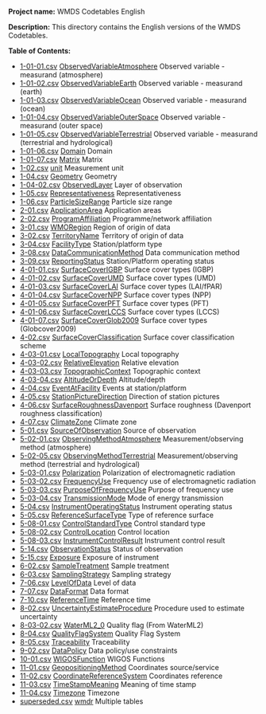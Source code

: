 **Project name:** WMDS Codetables English

**Description:** This directory contains the English versions of the WMDS Codetables. 

**Table of Contents:**

* [1-01-01.csv](./1-01-01.csv) [ObservedVariableAtmosphere](http://codes.wmo.int/wmdr/ObservedVariableAtmosphere) Observed variable - measurand (atmosphere)
* [1-01-02.csv](./1-01-02.csv) [ObservedVariableEarth](http://codes.wmo.int/wmdr/ObservedVariableEarth) Observed variable - measurand (earth)
* [1-01-03.csv](./1-01-03.csv) [ObservedVariableOcean](http://codes.wmo.int/wmdr/ObservedVariableOcean) Observed variable - measurand (ocean)
* [1-01-04.csv](./1-01-04.csv) [ObservedVariableOuterSpace](http://codes.wmo.int/wmdr/ObservedVariableOuterSpace) Observed variable - measurand (outer space)
* [1-01-05.csv](./1-01-05.csv) [ObservedVariableTerrestrial](http://codes.wmo.int/wmdr/ObservedVariableTerrestrial) Observed variable - measurand (terrestrial and hydrological)
* [1-01-06.csv](./1-01-06.csv) [Domain](http://codes.wmo.int/wmdr/Domain) Domain
* [1-01-07.csv](./1-01-07.csv) [Matrix](http://codes.wmo.int/wmdr/Matrix) Matrix
* [1-02.csv](./1-02.csv) [unit](http://codes.wmo.int/wmdr/unit) Measurement unit
* [1-04.csv](./1-04.csv) [Geometry](http://codes.wmo.int/wmdr/Geometry) Geometry
* [1-04-02.csv](./1-04-02.csv) [ObservedLayer](http://codes.wmo.int/wmdr/ObservedLayer) Layer of observation
* [1-05.csv](./1-05.csv) [Representativeness](http://codes.wmo.int/wmdr/Representativeness) Representativeness
* [1-06.csv](./1-06.csv) [ParticleSizeRange](http://codes.wmo.int/wmdr/ParticleSizeRange) Particle size range
* [2-01.csv](./2-01.csv) [ApplicationArea](http://codes.wmo.int/wmdr/ApplicationArea) Application areas
* [2-02.csv](./2-02.csv) [ProgramAffiliation](http://codes.wmo.int/wmdr/ProgramAffiliation) Programme/network affiliation
* [3-01.csv](./3-01.csv) [WMORegion](http://codes.wmo.int/wmdr/WMORegion) Region of origin of data
* [3-02.csv](./3-02.csv) [TerritoryName](http://codes.wmo.int/wmdr/TerritoryName) Territory of origin of data
* [3-04.csv](./3-04.csv) [FacilityType](http://codes.wmo.int/wmdr/FacilityType) Station/platform type
* [3-08.csv](./3-08.csv) [DataCommunicationMethod](http://codes.wmo.int/wmdr/DataCommunicationMethod) Data communication method
* [3-09.csv](./3-09.csv) [ReportingStatus](http://codes.wmo.int/wmdr/ReportingStatus) Station/Platform operating status
* [4-01-01.csv](./4-01-01.csv) [SurfaceCoverIGBP](http://codes.wmo.int/wmdr/SurfaceCoverIGBP) Surface cover types (IGBP)
* [4-01-02.csv](./4-01-02.csv) [SurfaceCoverUMD](http://codes.wmo.int/wmdr/SurfaceCoverUMD) Surface cover types (UMD)
* [4-01-03.csv](./4-01-03.csv) [SurfaceCoverLAI](http://codes.wmo.int/wmdr/SurfaceCoverLAI) Surface cover types (LAI/fPAR)
* [4-01-04.csv](./4-01-04.csv) [SurfaceCoverNPP](http://codes.wmo.int/wmdr/SurfaceCoverNPP) Surface cover types (NPP)
* [4-01-05.csv](./4-01-05.csv) [SurfaceCoverPFT](http://codes.wmo.int/wmdr/SurfaceCoverPFT) Surface cover types (PFT)
* [4-01-06.csv](./4-01-06.csv) [SurfaceCoverLCCS](http://codes.wmo.int/wmdr/SurfaceCoverLCCS) Surface cover types (LCCS)
* [4-01-07.csv](./4-01-07.csv) [SurfaceCoverGlob2009](http://codes.wmo.int/wmdr/SurfaceCoverGlob2009) Surface cover types (Globcover2009)
* [4-02.csv](./4-02.csv) [SurfaceCoverClassification](http://codes.wmo.int/wmdr/SurfaceCoverClassification) Surface cover classification scheme
* [4-03-01.csv](./4-03-01.csv) [LocalTopography](http://codes.wmo.int/wmdr/LocalTopography) Local topography
* [4-03-02.csv](./4-03-02.csv) [RelativeElevation](http://codes.wmo.int/wmdr/RelativeElevation) Relative elevation
* [4-03-03.csv](./4-03-03.csv) [TopographicContext](http://codes.wmo.int/wmdr/TopographicContext) Topographic context
* [4-03-04.csv](./4-03-04.csv) [AltitudeOrDepth](http://codes.wmo.int/wmdr/AltitudeOrDepth) Altitude/depth
* [4-04.csv](./4-04.csv) [EventAtFacility](http://codes.wmo.int/wmdr/EventAtFacility) Events at station/platform
* [4-05.csv](./4-05.csv) [StationPictureDirection](http://codes.wmo.int/wmdr/StationPictureDirection) Direction of station pictures
* [4-06.csv](./4-06.csv) [SurfaceRoughnessDavenport](http://codes.wmo.int/wmdr/SurfaceRoughnessDavenport) Surface roughness (Davenport roughness classification)
* [4-07.csv](./4-07.csv) [ClimateZone](http://codes.wmo.int/wmdr/ClimateZone) Climate zone
* [5-01.csv](./5-01.csv) [SourceOfObservation](http://codes.wmo.int/wmdr/SourceOfObservation) Source of observation
* [5-02-01.csv](./5-02-01.csv) [ObservingMethodAtmosphere](http://codes.wmo.int/wmdr/ObservingMethodAtmosphere) Measurement/observing method (atmosphere)
* [5-02-05.csv](./5-02-05.csv) [ObservingMethodTerrestrial](http://codes.wmo.int/wmdr/ObservingMethodTerrestrial) Measurement/observing method (terrestrial and hydrological)
* [5-03-01.csv](./5-03-01.csv) [Polarization](http://codes.wmo.int/wmdr/Polarization) Polarization of electromagnetic radiation
* [5-03-02.csv](./5-03-02.csv) [FrequencyUse](http://codes.wmo.int/wmdr/FrequencyUse) Frequency use of electromagnetic radiation
* [5-03-03.csv](./5-03-03.csv) [PurposeOfFrequencyUse](http://codes.wmo.int/wmdr/PurposeOfFrequencyUse)  Purpose of frequency use
* [5-03-04.csv](./5-03-04.csv) [TransmissionMode](http://codes.wmo.int/wmdr/TransmissionMode) Mode of energy transmission
* [5-04.csv](./5-04.csv) [InstrumentOperatingStatus](http://codes.wmo.int/wmdr/InstrumentOperatingStatus) Instrument operating status
* [5-05.csv](./5-05.csv) [ReferenceSurfaceType](http://codes.wmo.int/wmdr/ReferenceSurfaceType) Type of reference surface
* [5-08-01.csv](./5-08-01.csv) [ControlStandardType](http://codes.wmo.int/wmdr/ControlStandardType) Control standard type
* [5-08-02.csv](./5-08-02.csv) [ControlLocation](http://codes.wmo.int/wmdr/ControlLocation) Control location
* [5-08-03.csv](./5-08-03.csv) [InstrumentControlResult](http://codes.wmo.int/wmdr/InstrumentControlResult) Instrument control result
* [5-14.csv](./5-14.csv) [ObservationStatus](http://codes.wmo.int/wmdr/ObservationStatus) Status of observation
* [5-15.csv](./5-15.csv) [Exposure](http://codes.wmo.int/wmdr/Exposure) Exposure of instrument
* [6-02.csv](./6-02.csv) [SampleTreatment](http://codes.wmo.int/wmdr/SampleTreatment) Sample treatment
* [6-03.csv](./6-03.csv) [SamplingStrategy](http://codes.wmo.int/wmdr/SamplingStrategy) Sampling strategy
* [7-06.csv](./7-06.csv) [LevelOfData](http://codes.wmo.int/wmdr/LevelOfData) Level of data
* [7-07.csv](./7-07.csv) [DataFormat](http://codes.wmo.int/wmdr/DataFormat) Data format
* [7-10.csv](./7-10.csv) [ReferenceTime](http://codes.wmo.int/wmdr/ReferenceTime) Reference time
* [8-02.csv](./8-02.csv) [UncertaintyEstimateProcedure](http://codes.wmo.int/wmdr/UncertaintyEstimateProcedure) Procedure used to estimate uncertainty
* [8-03-02.csv](./8-03-02.csv) [WaterML2_0](http://codes.wmo.int/wmdr/WaterML2_0) Quality flag (From WaterML2)
* [8-04.csv](./8-04.csv) [QualityFlagSystem](http://codes.wmo.int/wmdr/QualityFlagSystem) Quality Flag System
* [8-05.csv](./8-05.csv) [Traceability](http://codes.wmo.int/wmdr/Traceability) Traceability
* [9-02.csv](./9-02.csv) [DataPolicy](http://codes.wmo.int/wmdr/DataPolicy) Data policy/use constraints
* [10-01.csv](./10-01.csv) [WIGOSFunction](http://codes.wmo.int/wmdr/WIGOSFunction) WIGOS Functions
* [11-01.csv](./11-01.csv) [GeopositioningMethod](http://codes.wmo.int/wmdr/GeopositioningMethod) Coordinates source/service
* [11-02.csv](./11-02.csv) [CoordinateReferenceSystem](http://codes.wmo.int/wmdr/CoordinateReferenceSystem) Coordinates reference
* [11-03.csv](./11-03.csv) [TimeStampMeaning](http://codes.wmo.int/wmdr/TimeStampMeaning) Meaning of time stamp
* [11-04.csv](./11-04.csv) [Timezone](https://codes.wmo.int/wmdr/Timezone) Timezone
* [superseded.csv](./superseded.csv) [wmdr](https://codes.wmo.int/wmdr) Multiple tables

